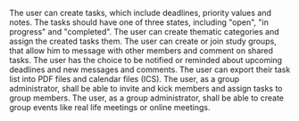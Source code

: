 The user can create tasks, which include deadlines, priority values and notes.
The tasks should have one of three states, including "open", "in progress" and "completed".
The user can create thematic categories and assign the created tasks them.
The user can create or join study groups, that allow him to message with other members and comment on shared tasks.
The user has the choice to be notified or reminded about upcoming deadlines and new messages and comments.
The user can export their task list into PDF files and calendar files (ICS).
The user, as a group administrator, shall be able to invite and kick members and assign tasks to group members.
The user, as a group administrator, shall be able to create group events like real life meetings or online meetings.
